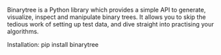 Binarytree is a Python library which provides a simple API to generate, visualize, inspect and manipulate binary trees. 
It allows you to skip the tedious work of setting up test data, and dive straight into practising your algorithms. 


Installation: pip install binarytree 
